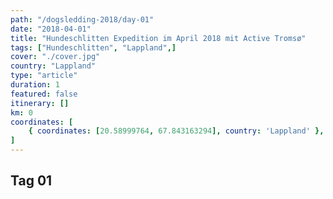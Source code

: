 ```yaml
---
path: "/dogsledding-2018/day-01"
date: "2018-04-01"
title: "Hundeschlitten Expedition im April 2018 mit Active Tromsø"
tags: ["Hundeschlitten", "Lappland",]
cover: "./cover.jpg"
country: "Lappland"
type: "article"
duration: 1
featured: false
itinerary: []
km: 0
coordinates: [
    { coordinates: [20.58999764, 67.843163294], country: 'Lappland' },
]
---
```


## Tag 01
